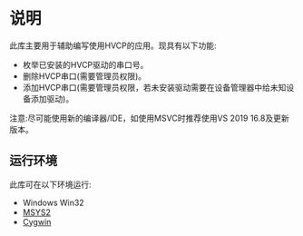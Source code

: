# 说明

此库主要用于辅助编写使用HVCP的应用。现具有以下功能:

- 枚举已安装的HVCP驱动的串口号。
- 删除HVCP串口(需要管理员权限)。
- 添加HVCP串口(需要管理员权限，若未安装驱动需要在设备管理器中给未知设备添加驱动)。

注意:尽可能使用新的编译器/IDE，如使用MSVC时推荐使用VS 2019 16.8及更新版本。

## 运行环境

此库可在以下环境运行:

- Windows Win32
- [MSYS2](https://msys2.org)
- [Cygwin](https://cygwin.org)